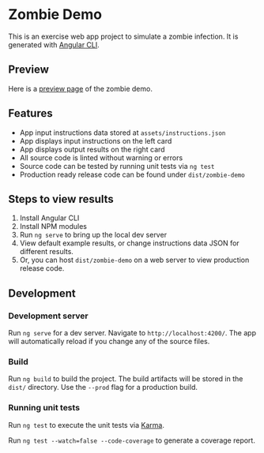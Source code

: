 # Zombie Demo

This is an exercise web app project to simulate a zombie infection. It is generated with [Angular CLI](https://github.com/angular/angular-cli).

## Preview
Here is a <a href="http://gaga-graphics.com/zombie-demo/dist/zombie-demo/" target="blank">preview page</a> of the zombie demo.

## Features
* App input instructions data stored at `assets/instructions.json`
* App displays input instructions on the left card
* App displays output results on the right card
* All source code is linted without warning or errors
* Source code can be tested by running unit tests via `ng test`
* Production ready release code can be found under `dist/zombie-demo`

## Steps to view results
1. Install Angular CLI
2. Install NPM modules
3. Run `ng serve` to bring up the local dev server
4. View default example results, or change instructions data JSON for different results.
5. Or, you can host `dist/zombie-demo` on a web server to view production release code.

## Development

### Development server

Run `ng serve` for a dev server. Navigate to `http://localhost:4200/`. The app will automatically reload if you change any of the source files.

### Build

Run `ng build` to build the project. The build artifacts will be stored in the `dist/` directory. Use the `--prod` flag for a production build.

### Running unit tests

Run `ng test` to execute the unit tests via [Karma](https://karma-runner.github.io).

Run `ng test --watch=false --code-coverage` to generate a coverage report. 

